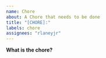 ```yaml
---
name: Chore
about: A Chore that needs to be done
title: "[CHORE]:"
labels: chore
assignees: "rlaneyjr"
---
```


**What is the chore?**
